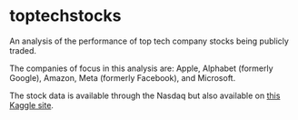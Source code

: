 # toptechstocks
An analysis of the performance of top tech company stocks being publicly traded.  

The companies of focus in this analysis are:
Apple, Alphabet (formerly Google), Amazon, Meta (formerly Facebook), and Microsoft. 

The stock data is available through the Nasdaq but also available on [this Kaggle site](https://www.kaggle.com/datasets/footballjoe789/us-stock-dataset).

